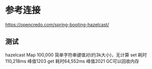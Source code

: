 # 参考连接
https://opencredo.com/spring-booting-hazelcast/

## 测试
hazelcast Map
100,000 简单字符串键值对(约3k大小)，无计算
    set 耗时110,218ms 峰值1203
    get 耗时64,552ms 峰值2021
GC可以回收内存
